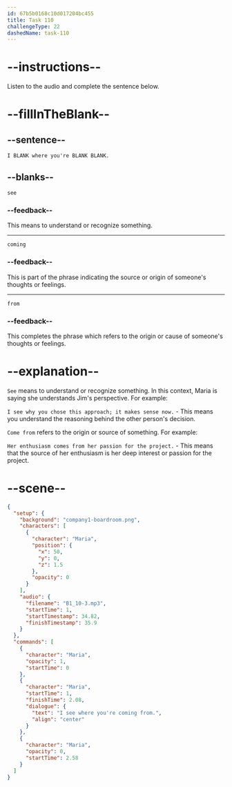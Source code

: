 ```yaml
---
id: 67b5b0168c10d017204bc455
title: Task 110
challengeType: 22
dashedName: task-110
---
```


<!-- (audio) Maria: I see where you're coming from. -->

# --instructions--

Listen to the audio and complete the sentence below.

# --fillInTheBlank--

## --sentence--

`I BLANK where you're BLANK BLANK.`

## --blanks--

`see`

### --feedback--

This means to understand or recognize something.

---

`coming`

### --feedback--

This is part of the phrase indicating the source or origin of someone's thoughts or feelings.

---

`from`

### --feedback--

This completes the phrase which refers to the origin or cause of someone's thoughts or feelings.

# --explanation--

`See` means to understand or recognize something. In this context, Maria is saying she understands Jim's perspective. For example:

`I see why you chose this approach; it makes sense now.` - This means you understand the reasoning behind the other person's decision.

`Come from` refers to the origin or source of something. For example:

`Her enthusiasm comes from her passion for the project.` - This means that the source of her enthusiasm is her deep interest or passion for the project.

# --scene--

```json
{
  "setup": {
    "background": "company1-boardroom.png",
    "characters": [
      {
        "character": "Maria",
        "position": {
          "x": 50,
          "y": 0,
          "z": 1.5
        },
        "opacity": 0
      }
    ],
    "audio": {
      "filename": "B1_10-3.mp3",
      "startTime": 1,
      "startTimestamp": 34.82,
      "finishTimestamp": 35.9
    }
  },
  "commands": [
    {
      "character": "Maria",
      "opacity": 1,
      "startTime": 0
    },
    {
      "character": "Maria",
      "startTime": 1,
      "finishTime": 2.08,
      "dialogue": {
        "text": "I see where you're coming from.",
        "align": "center"
      }
    },
    {
      "character": "Maria",
      "opacity": 0,
      "startTime": 2.58
    }
  ]
}
```
